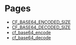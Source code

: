 # Pages

- [CF_BASE64_ENCODED_SIZE](https://github.com/RandyGaul/cute_framework/blob/master/docs/base64/CF_BASE64_ENCODED_SIZE.md)
- [CF_BASE64_DECODED_SIZE](https://github.com/RandyGaul/cute_framework/blob/master/docs/base64/CF_BASE64_DECODED_SIZE.md)
- [cf_base64_encode](https://github.com/RandyGaul/cute_framework/blob/master/docs/base64/cf_base64_encode.md)
- [cf_base64_decode](https://github.com/RandyGaul/cute_framework/blob/master/docs/base64/cf_base64_decode.md)
